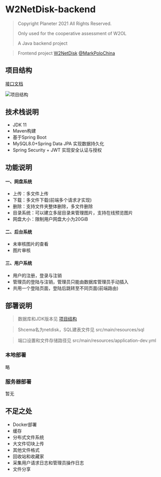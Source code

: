 # W2NetDisk-backend

> Copyright Planeter 2021 All Rights Reserved.
>
> Only used for the cooperative assessment of W2OL
>
> A Java backend project 

> Frontend project [W2NetDisk](https://github.com/MarkPoloChina/W2NetDisk) [@MarkPoloChina](https://github.com/MarkPoloChina)

## 项目结构
[接口文档](http://planeter.icu:8088/v3/api-docs)

![项目结构](http://planeter.icu:8088/view/130)


## 技术栈说明

* JDK 11
* Maven构建
* 基于Spring Boot
* MySQL8.0+Spring Data JPA 实现数据持久化
* Spring Security + JWT 实现安全认证与授权

## 功能说明
#### 一、网盘系统
* 上传：多文件上传
* 下载：多文件下载(前端多个请求才实现)
* 删除：支持文件夹整体删除，多文件删除
* 目录系统：可以建立多层目录来管理图片，支持在线预览图片
* 网盘大小：限制用户网盘大小为20GiB

#### 二、后台系统
* 未审核图片的查看
* 图片审核

#### 三、用户系统

- 用户的注册，登录与注销
- 管理员的登陆与注销，管理员只能由数据库管理员手动插入
- 共用一个登陆页面，登陆后跳转至不同页面(前端路由)

## 部署说明

> 数据库和JDK版本见 [项目结构](#技术栈说明)

> Shcema名为netdisk，SQL建表文件见 src/main/resources/sql

> 端口设置和文件存储路径见 src/main/resources/application-dev.yml
### 本地部署

略

### 服务器部署

暂无

## 不足之处

- Docker部署
- 缓存
- 分布式文件系统
- 大文件切块上传
- 其他文件格式
- 回收站和收藏家
- 采集用户请求日志和管理员操作日志
- 文件分享
